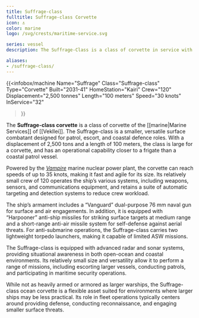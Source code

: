 ```yaml
---
title: Suffrage-class
fulltitle: Suffrage-class Corvette
icon: ⚓️
color: marine
logo: /svg/crests/maritime-service.svg

series: vessel
description: The Suffrage-Class is a class of corvette in service with the Vekllei Armed Forces.

aliases:
- /suffrage-class/
---
```

{{<infobox/machine
	Name="Suffrage"
	Class="Suffrage-class"
	Type="Corvette"
	Built="2031-41"
	HomeStation="Kairi"
	Crew="120"
	Displacement="2,500 tonnes"
	Length="100 meters"
	Speed="30 knots"
	InService="32"
>}}

The **Suffrage-class corvette** is a class of corvette of the [[marine|Marine Services]] of [[Vekllei]]. The Suffrage-class is a smaller, versatile surface combatant designed for patrol, escort, and coastal defence roles. With a displacement of 2,500 tons and a length of 100 meters, the class is large for a corvette, and has an operational capability closer to a frigate than a coastal patrol vessel.

Powered by the [*Vampire*](/nmpr/) marine nuclear power plant, the corvette can reach speeds of up to 35 knots, making it fast and agile for its size. Its relatively small crew of 120 operates the ship’s various systems, including weapons, sensors, and communications equipment, and retains a suite of automatic targeting and detection systems to reduce crew workload.

The ship’s armament includes a “Vanguard” dual-purpose 76 mm naval gun for surface and air engagements. In addition, it is equipped with “Harpooner” anti-ship missiles for striking surface targets at medium range and a short-range anti-air missile system for self-defense against aerial threats. For anti-submarine operations, the Suffrage-class carries two lightweight torpedo launchers, making it capable of limited ASW missions.

The Suffrage-class is equipped with advanced radar and sonar systems, providing situational awareness in both open-ocean and coastal environments. Its relatively small size and versatility allow it to perform a range of missions, including escorting larger vessels, conducting patrols, and participating in maritime security operations.

While not as heavily armed or armored as larger warships, the Suffrage-class ocean corvette is a flexible asset suited for environments where larger ships may be less practical. Its role in fleet operations typically centers around providing defense, conducting reconnaissance, and engaging smaller surface threats.

